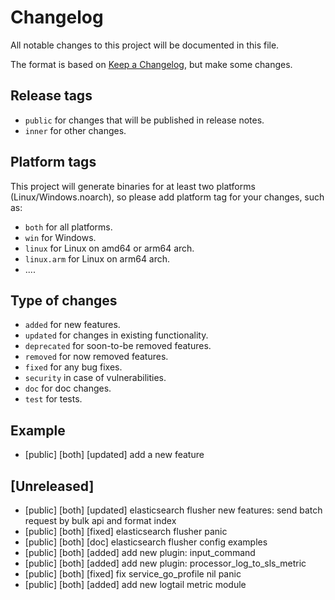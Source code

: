 # Changelog

All notable changes to this project will be documented in this file.

The format is based on [Keep a Changelog](https://keepachangelog.com/en/1.0.0/), but make some changes.

## Release tags

- `public` for changes that will be published in release notes.
- `inner` for other changes.

## Platform tags

This project will generate binaries for at least two platforms (Linux/Windows.noarch), so please add platform tag for
your changes, such as:

- `both` for all platforms.
- `win` for Windows.
- `linux` for Linux on amd64 or arm64 arch.
- `linux.arm` for Linux on arm64 arch.
- ....

## Type of changes

- `added` for new features.
- `updated` for changes in existing functionality.
- `deprecated` for soon-to-be removed features.
- `removed` for now removed features.
- `fixed` for any bug fixes.
- `security` in case of vulnerabilities.
- `doc` for doc changes.
- `test` for tests.

## Example

- [public] [both] [updated] add a new feature

## [Unreleased]

- [public] [both] [updated] elasticsearch flusher new features: send batch request by bulk api and format index
- [public] [both] [fixed] elasticsearch flusher panic
- [public] [both] [doc] elasticsearch flusher config examples
- [public] [both] [added] add new plugin: input_command
- [public] [both] [added] add new plugin: processor_log_to_sls_metric
- [public] [both] [fixed] fix service_go_profile nil panic
- [public] [both] [added] add new logtail metric module